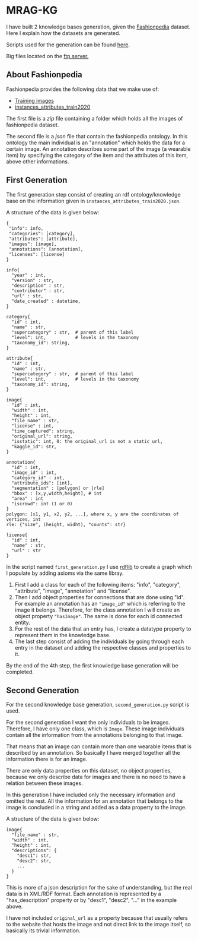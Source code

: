 # MRAG-KG

I have built 2 knowledge bases generation, given the [Fashionpedia](https://fashionpedia.github.io/home/index.html) dataset.
Here I explain how the datasets are generated.

Scripts used for the 
generation can be found [here](https://github.com/alkidbaci/MRAG-KG).

Big files located on the [ftp server.](https://files.dice-research.org/datasets/ontolearn/)

## About Fashionpedia

Fashionpedia provides the following data that we make use of:

- [Training images](https://s3.amazonaws.com/ifashionist-dataset/images/train2020.zip)
- [instances_attributes_train2020](https://s3.amazonaws.com/ifashionist-dataset/annotations/instances_attributes_train2020.json)

The first file is a _zip_ file containing a folder which holds all the images
of fashionpedia dataset.

The second file is a _json_ file that contain the fashionpedia ontology.
In this ontology the main individual is an "annotation" which holds the data for
a certain image. An annotation describes some part of the image (a wearable item)
by specifying the category of the item and the attributes of this item, 
above other informations.

## First Generation

The first generation step consist of creating an rdf ontology/knowledge base 
on the information given in `instances_attributes_train2020.json`. 

A structure of the data is given below:

```
{
 "info": info,
 "categories": [category],
 "attributes": [attribute],
 "images": [image],
 "annotations": [annotation],
 "licenses": [license]
}

info{
  "year" : int,
  "version" : str,
  "description" : str,
  "contributor" : str,
  "url" : str,
  "date_created" : datetime,
}

category{
  "id" : int,
  "name" : str,
  "supercategory" : str,  # parent of this label
  "level": int,           # levels in the taxonomy
  "taxonomy_id": string,
}

attribute{
  "id" : int,
  "name" : str,
  "supercategory" : str,  # parent of this label
  "level": int,           # levels in the taxonomy
  "taxonomy_id": string,
}

image{
  "id" : int,
  "width" : int,
  "height" : int,
  "file_name" : str,
  "license" : int,
  "time_captured": string,
  "original_url": string,
  "isstatic": int, 0: the original_url is not a static url,
  "kaggle_id": str,
}

annotation{
  "id" : int,
  "image_id" : int,
  "category_id" : int,
  "attribute_ids": [int],
  "segmentation" : [polygon] or [rle]
  "bbox" : [x,y,width,height], # int
  "area" : int
  "iscrowd": int (1 or 0)
}
polygon: [x1, y1, x2, y2, ...], where x, y are the coordinates of vertices, int
rle: {"size", (height, widht), "counts": str}

license{
  "id" : int,
  "name" : str,
  "url" : str
}
```

In the script named `first_generation.py` I use [rdflib](https://rdflib.readthedocs.io/en/stable/) to create a graph which
I populate by adding axioms via the same libray.

1. First I add a class for each of the following items:
"info", "category", "attribute", "image", "annotation" and "license".
2. Then I add object properties for connections that are done using "id".
  For example an annotation has an `"image_id"` which is referring to the 
  image it belongs. Therefore, for the class annotation I will create an
  object property `"hasImage"`. The same is done for each id connected
  entity.
3. For the rest of the data that an entry has, I create a datatype property to
   represent them in the knowledge base. 
4. The last step consist of adding the individuals by going through each entry 
   in the dataset and adding the respective classes and properties to it.

By the end of the 4th step, the first knowledge base generation will be completed.

## Second Generation

For the second knowledge base generation, `second_generation.py` script is used.

For the second generation I want the only individuals to be images. Therefore,
I have only one class, which is `Image`. 
These image individuals contain all the information from the annotations
belonging to that image.

That means that an image can contain more than one wearable items that is described
by an annotation. So basically I have merged together all the information there is 
for an image.

There are only data properties on this dataset, no object properties, 
because we only describe data for images and there is no need to have a 
relation between these images.

In this generation I have included only the necessary information and omitted the 
rest. All the information for an annotation that belongs to the image is concluded
in a string and added as a data property to the image.

A structure of the data is given below:

```
image{
  "file_name" : str,
  "width" : int,
  "height" : int,
  "descriptions": { 
    "desc1": str,
    "desc2": str,
    ... 
  }
}
```

This is more of a json description for the sake of understanding, but the real
data is in XML/RDF format. Each annotation is represented
by a "has_description" property or by "desc1", "desc2", "..." in the example above.

I have not included `original_url` as a property because that usually refers
to the website that hosts the image and not direct link to the image itself, 
so basically its trivial information.

